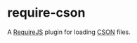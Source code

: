 require-cson
============

A [RequireJS](http://requirejs.org/) plugin for loading [CSON](https://github.com/bevry/cson) files.
